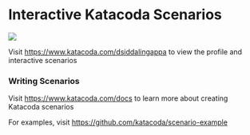 # Interactive Katacoda Scenarios

[![](http://shields.katacoda.com/katacoda/dsiddalingappa/count.svg)](https://www.katacoda.com/dsiddalingappa "Get your profile on Katacoda.com")

Visit https://www.katacoda.com/dsiddalingappa to view the profile and interactive scenarios

### Writing Scenarios
Visit https://www.katacoda.com/docs to learn more about creating Katacoda scenarios

For examples, visit https://github.com/katacoda/scenario-example
